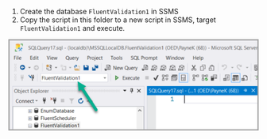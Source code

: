 1. Create the database `FluentValidation1` in SSMS
1. Copy the script in this folder to a new script in SSMS, target `FluentValidation1` and execute.

![Target](target.png)